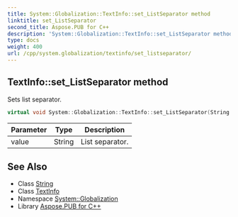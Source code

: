 ```yaml
---
title: System::Globalization::TextInfo::set_ListSeparator method
linktitle: set_ListSeparator
second_title: Aspose.PUB for C++
description: 'System::Globalization::TextInfo::set_ListSeparator method. Sets list separator in C++.'
type: docs
weight: 400
url: /cpp/system.globalization/textinfo/set_listseparator/
---
```

## TextInfo::set_ListSeparator method


Sets list separator.

```cpp
virtual void System::Globalization::TextInfo::set_ListSeparator(String value)
```


| Parameter | Type | Description |
| --- | --- | --- |
| value | String | List separator. |

## See Also

* Class [String](../../../system/string/)
* Class [TextInfo](../)
* Namespace [System::Globalization](../../)
* Library [Aspose.PUB for C++](../../../)
